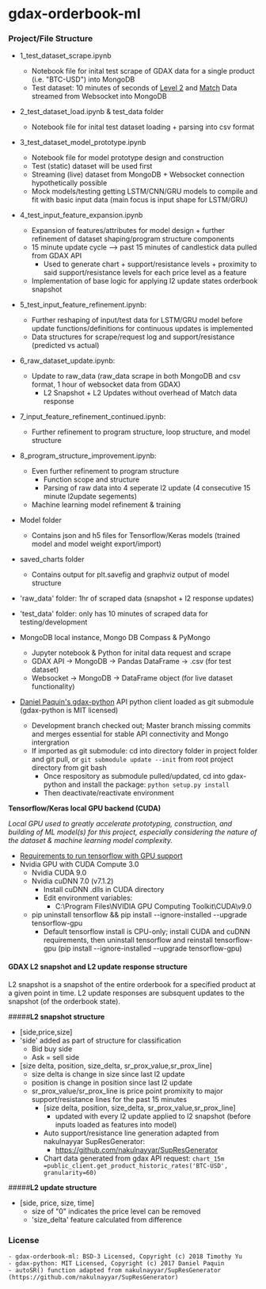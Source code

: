 # gdax-orderbook-ml

### Project/File Structure
- 1_test_dataset_scrape.ipynb
    - Notebook file for inital test scrape of GDAX data for a single product (i.e. "BTC-USD") into MongoDB
    - Test dataset: 10 minutes of seconds of [Level 2](https://docs.gdax.com/#the-code-classprettyprintlevel2code-channel) and [Match](https://docs.gdax.com/#the-code-classprettyprintmatchescode-channel) Data streamed from Websocket into MongoDB
- 2_test_dataset_load.ipynb &  test_data folder
    - Notebook file for inital test dataset loading + parsing into csv format
- 3_test_dataset_model_prototype.ipynb
    - Notebook file for model prototype design and construction
    - Test (static) dataset will be used first 
    - Streaming (live) dataset from MongoDB + Websocket connection hypothetically possible
    - Mock models/testing getting LSTM/CNN/GRU models to compile and fit with basic input data (main focus is input shape for LSTM/GRU)
- 4_test_input_feature_expansion.ipynb
    - Expansion of features/attributes for model design + further refinement of dataset shaping/program structure components
    - 15 minute update cycle --> past 15 minutes of candlestick data pulled from GDAX API
        - Used to generate chart + support/resistance levels + proximity to said support/resistance levels for each price level as a feature
    - Implementation of base logic for applying l2 update states orderbook snapshot
- 5_test_input_feature_refinement.ipynb:
    - Further reshaping of input/test data for LSTM/GRU model before update functions/definitions for continuous updates is implemented
    - Data structures for scrape/request log and support/resistance (predicted vs actual)
- 6_raw_dataset_update.ipynb:
    - Update to raw_data (raw_data scrape in both MongoDB and csv format, 1 hour of websocket data from GDAX)
        - L2 Snapshot + L2 Updates without overhead of Match data response
- 7_input_feature_refinement_continued.ipynb:
    - Further refinement to program structure, loop structure, and model structure
- 8_program_structure_improvement.ipynb:
    - Even further refinement to program structure
        + Function scope and structure
        + Parsing of raw data into 4 seperate l2 update (4 consecutive 15 minute l2update segements)
    - Machine learning model refinement & training
- Model folder
    - Contains json and h5 files for Tensorflow/Keras models (trained model and model weight export/import)
- saved_charts folder
    - Contains output for plt.savefig and graphviz output of model structure
- 'raw_data' folder: 1hr of scraped data (snapshot + l2 response updates)
- 'test_data' folder: only has 10 minutes of scraped data for testing/development


- MongoDB local instance, Mongo DB Compass & PyMongo
    - Jupyter notebook & Python for inital data request and scrape 
    - GDAX API -> MongoDB -> Pandas DataFrame -> .csv (for test dataset)
    - Websocket -> MongoDB -> DataFrame object (for live dataset functionality)

- [Daniel Paquin's gdax-python](https://github.com/danpaquin/gdax-python) API python client loaded as git submodule (gdax-python is MIT licensed)
    - Development branch checked out; Master branch missing commits and merges essential for stable API connectivity and Mongo intergration
    - If imported as git submodule: cd into directory folder in project folder and git pull, or `git submodule update --init`  from root project directory from git bash 
        - Once respository as submodule pulled/updated, cd into gdax-python and install the package: `python setup.py install`
        - Then deactivate/reactivate environment

**Tensorflow/Keras local GPU backend (CUDA)**

*Local GPU used to greatly accelerate prototyping, construction, and building of ML model(s) for this project, especially considering the nature of the dataset & machine learning model complexity.*
- [Requirements to run tensorflow with GPU support](https://www.tensorflow.org/install/install_windows#requirements_to_run_tensorflow_with_gpu_support)
- Nvidia GPU with CUDA Compute 3.0
    - Nvidia CUDA 9.0
    - Nvidia cuDNN 7.0 (v7.1.2)
        - Install  cuDNN .dlls in CUDA directory
        - Edit environment variables:
            - C:\Program Files\NVIDIA GPU Computing Toolkit\CUDA\v9.0
    - pip uninstall tensorflow && pip install --ignore-installed --upgrade tensorflow-gpu 
        - Default tensorflow install is CPU-only; install CUDA and cuDNN requirements, then uninstall tensorflow and reinstall tensorflow-gpu (pip install --ignore-installed --upgrade tensorflow-gpu)

#### GDAX L2 snapshot and L2 update response structure
L2 snapshot is a snapshot of the entire orderbook for a specified product at a given point in time. L2 update responses are subsquent updates to the snapshot (of the orderbook state).

#####**L2 snapshot structure**

- [side,price,size]
- 'side' added as part of structure for classification
    - Bid buy side
    - Ask = sell side
- [size delta, position, size_delta, sr_prox_value,sr_prox_line]
    - size delta is change in size since last l2 update
    - position is change in position since last l2 update
    - sr_prox_value/sr_prox_line is price point promixity to major support/resistance lines for the past 15 minutes
        - [size delta, position, size_delta, sr_prox_value,sr_prox_line]
            - updated with every l2 update applied to l2 snapshot (before inputs loaded as features into model)
        - Auto support/resistance line generation adapted from nakulnayyar SupResGenerator:
            - https://github.com/nakulnayyar/SupResGenerator
        - Chart data generated from gdax API request:
        `chart_15m =public_client.get_product_historic_rates('BTC-USD', granularity=60)`

#####**L2 update structure**

- [side, price, size, time]
    - size of "0" indicates the price level can be removed
    - 'size_delta' feature calculated from difference

### License 
    - gdax-orderbook-ml: BSD-3 Licensed, Copyright (c) 2018 Timothy Yu
    - gdax-python: MIT Licensed, Copyright (c) 2017 Daniel Paquin 
    - autoSR() function adapted from nakulnayyar/SupResGenerator (https://github.com/nakulnayyar/SupResGenerator)
    
